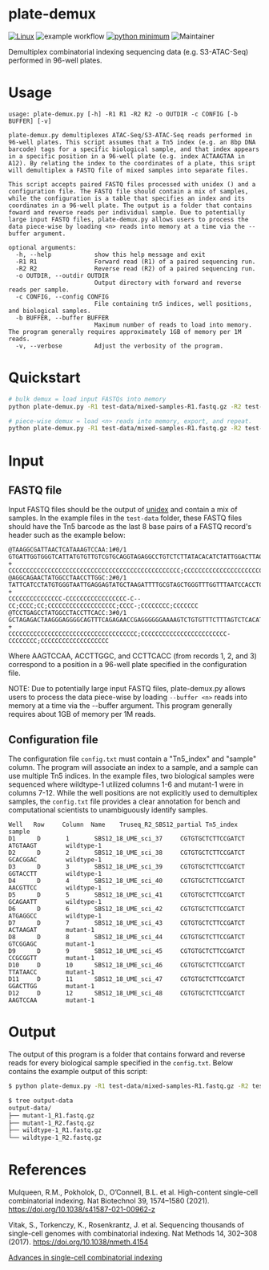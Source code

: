 # plate-demux

[![Linux](https://svgshare.com/i/Zhy.svg)](https://svgshare.com/i/Zhy.svg)
![example workflow](https://github.com/gartician/plate-demux/actions/workflows/test.yaml/badge.svg)
[![python minimum](https://img.shields.io/badge/python->=3-<COLOR>.svg)](https://shields.io/)
![Maintainer](https://img.shields.io/badge/maintainer-gartician-blue)

Demultiplex combinatorial indexing sequencing data (e.g. S3-ATAC-Seq) performed in 96-well plates.

# Usage

```
usage: plate-demux.py [-h] -R1 R1 -R2 R2 -o OUTDIR -c CONFIG [-b BUFFER] [-v]

plate-demux.py demultiplexes ATAC-Seq/S3-ATAC-Seq reads performed in 96-well plates. This script assumes that a Tn5 index (e.g. an 8bp DNA barcode) tags for a specific biological sample, and that index appears in a specific position in a 96-well plate (e.g. index ACTAAGTAA in A12). By relating the index to the coordinates of a plate, this sript will demultiplex a FASTQ file of mixed samples into separate files.

This script accepts paired FASTQ files processed with unidex () and a configuration file. The FASTQ file should contain a mix of samples, while the configuration is a table that specifies an index and its coordinates in a 96-well plate. The output is a folder that contains foward and reverse reads per individual sample. Due to potentially large input FASTQ files, plate-demux.py allows users to process the data piece-wise by loading <n> reads into memory at a time via the --buffer argument.

optional arguments:
  -h, --help            show this help message and exit
  -R1 R1                Forward read (R1) of a paired sequencing run.
  -R2 R2                Reverse read (R2) of a paired sequencing run.
  -o OUTDIR, --outdir OUTDIR
                        Output directory with forward and reverse reads per sample.
  -c CONFIG, --config CONFIG
                        File containing tn5 indices, well positions, and biological samples.
  -b BUFFER, --buffer BUFFER
                        Maximum number of reads to load into memory. The program generally requires approximately 1GB of memory per 1M reads.
  -v, --verbose         Adjust the verbosity of the program.
```

# Quickstart

```bash
# bulk demux = load input FASTQs into memory
python plate-demux.py -R1 test-data/mixed-samples-R1.fastq.gz -R2 test-data/mixed-samples-R2.fastq.gz -c config.txt -o output-data

# piece-wise demux = load <n> reads into memory, export, and repeat.
python plate-demux.py -R1 test-data/mixed-samples-R1.fastq.gz -R2 test-data/mixed-samples-R2.fastq.gz -c config.txt -o output-data -b 100000
```

# Input

## FASTQ file

Input FASTQ files should be the output of [unidex](https://github.com/ohsu-cedar-comp-hub/unidex) and contain a mix of samples. In the example files in the `test-data` folder, these FASTQ files should have the Tn5 barcode as the last 8 base pairs of a FASTQ record's header such as the example below:

```
@TAAGGCGATTAACTCATAAAGTCCAA:1#0/1
GTGATTGGTGGGTCATTATGTGTTGTCGTGCAGGTAGAGGCCTGTCTCTTATACACATCTATTGGACTTAGATCGGAAGAGCACACGTCT
+
CCCCCCCCCCCCCCCCCCCCCCCCCCCCCCCCCCCCCCCCCCCCCCCC;CCCCCCCCCCCCCCCCCCCCCCCCCCCCCCCCCCCCCCCCC
@AGGCAGAACTATGGCCTAACCTTGGC:2#0/1
TATTCATCCTATGTGGGTAATTGAGGAGTATGCTAAGATTTTGCGTAGCTGGGTTTGGTTTAATCCACCTCAACTGCCTGCTATCTGTCT
+
CCCCCCCCCCCCCCC-CCCCCCCCCCCCCCCCC-C--CC;CCCC;CC;CCCCCCCCCCCCCCCCCCC;CCCC-;CCCCCCCC;CCCCCCC
@TCCTGAGCCTATGGCCTACCTTCACC:3#0/1
GCTAGAGACTAAGGGAGGGGCAGTTTCAGAGAACCGAGGGGGGAAAAGTCTGTGTTTCTTTAGTCTCACATAGTGTCTTGAATAACCAGA
+
CCCCCCCCCCCCCCCCCCCCCCCCCCCCCCCCCCCC;CCCCCCCCCCCCCCCCCCCCCCCC-CCCCCCCC;CCCCCCCCCCCCCCCCCCC
```

Where AAGTCCAA, ACCTTGGC, and CCTTCACC (from records 1, 2, and 3) correspond to a position in a 96-well plate specified in the configuration file.

NOTE: Due to potentially large input FASTQ files, plate-demux.py allows users to process the data piece-wise by loading `--buffer <n>` reads into memory at a time via the --buffer argument. This program generally requires about 1GB of memory per 1M reads.

## Configuration file

The configuration file `config.txt` must contain a "Tn5_index" and "sample" column. The program will associate an index to a sample, and a sample can use multiple Tn5 indices. In the example files, two biological samples were sequenced where wildtype-1 utilized columns 1-6 and mutant-1 were in columns 7-12. While the well positions are not explicitly used to demultiplex samples, the `config.txt` file provides a clear annotation for bench and computational scientists to unambiguously identify samples.

```
Well   Row     Column  Name    Truseq_R2_SBS12_partial Tn5_index       sample
D1      D       1       SBS12_18_UME_sci_37     CGTGTGCTCTTCCGATCT      ATGTAAGT        wildtype-1
D2      D       2       SBS12_18_UME_sci_38     CGTGTGCTCTTCCGATCT      GCACGGAC        wildtype-1
D3      D       3       SBS12_18_UME_sci_39     CGTGTGCTCTTCCGATCT      GGTACCTT        wildtype-1
D4      D       4       SBS12_18_UME_sci_40     CGTGTGCTCTTCCGATCT      AACGTTCC        wildtype-1
D5      D       5       SBS12_18_UME_sci_41     CGTGTGCTCTTCCGATCT      GCAGAATT        wildtype-1
D6      D       6       SBS12_18_UME_sci_42     CGTGTGCTCTTCCGATCT      ATGAGGCC        wildtype-1
D7      D       7       SBS12_18_UME_sci_43     CGTGTGCTCTTCCGATCT      ACTAAGAT        mutant-1
D8      D       8       SBS12_18_UME_sci_44     CGTGTGCTCTTCCGATCT      GTCGGAGC        mutant-1
D9      D       9       SBS12_18_UME_sci_45     CGTGTGCTCTTCCGATCT      CCGCGGTT        mutant-1
D10     D       10      SBS12_18_UME_sci_46     CGTGTGCTCTTCCGATCT      TTATAACC        mutant-1
D11     D       11      SBS12_18_UME_sci_47     CGTGTGCTCTTCCGATCT      GGACTTGG        mutant-1
D12     D       12      SBS12_18_UME_sci_48     CGTGTGCTCTTCCGATCT      AAGTCCAA        mutant-1
```

# Output

The output of this program is a folder that contains forward and reverse reads for every biological sample specified in the `config.txt`. Below contains the example output of this script:

```bash
$ python plate-demux.py -R1 test-data/mixed-samples-R1.fastq.gz -R2 test-data/mixed-samples-R2.fastq.gz -c config.txt -o output-data

$ tree output-data
output-data/
├── mutant-1_R1.fastq.gz
├── mutant-1_R2.fastq.gz
├── wildtype-1_R1.fastq.gz
└── wildtype-1_R2.fastq.gz
```

# References

Mulqueen, R.M., Pokholok, D., O’Connell, B.L. et al. High-content single-cell combinatorial indexing. Nat Biotechnol 39, 1574–1580 (2021). https://doi.org/10.1038/s41587-021-00962-z

Vitak, S., Torkenczy, K., Rosenkrantz, J. et al. Sequencing thousands of single-cell genomes with combinatorial indexing. Nat Methods 14, 302–308 (2017). https://doi.org/10.1038/nmeth.4154

[Advances in single-cell combinatorial indexing](https://www.takarabio.com/learning-centers/automation-systems/icell8-introduction/advances-in-single-cell-combinatorial-indexing)